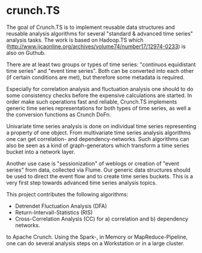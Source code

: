 crunch.TS
=========

The goal of Crunch.TS is to implement reusable data structures and reusable analysis algorithms for several "standard & advanced time series" analysis tasks. The work is based on Hadoop.TS which (http://www.ijcaonline.org/archives/volume74/number17/12974-0233) is also on Guthub.

There are at least two groups or types of time series: "continuos equidistant time series" and "event time series". 
Both can be converted into each other (if certain conditions are met), but therefore some metadata is required.

Especially for correlation analysis and fluctuation analysis one should to do some consistency checks before the 
expensive calculations are started. In order make such operations fast and reliable, Crunch.TS implements generic 
time series representations for both types of time series, as well a the conversion functions as Crunch DoFn. 

Univariate time series analysis is done on individual time series representing a property of one object. From 
multivariate time series analysis algorithms one can get correlation- and dependency-networks. Such algorithms
can also be seen as a kind of graph-generators which transform a time series bucket into a network layer.

Another use case is "sessionization" of weblogs or creation of "event series" from data, collected via Flume. 
Our generic data structures should be used to direct the event flow and to create time series buckets. This is
a very first step towards advanced time series analysis topics. 

This project contributes the following algorithms: 

* Detrendet Fluctuation Analysis (DFA)
* Return-Intervall-Statistics (RIS)
* Cross-Correlation Analysis (CC) for a) correlation and b) dependency networks.

to Apache Crunch. Using the Spark-, in Memory or MapReduce-Pipeline, one
can do several analysis steps on a Workstation or in a large cluster.
 


 
